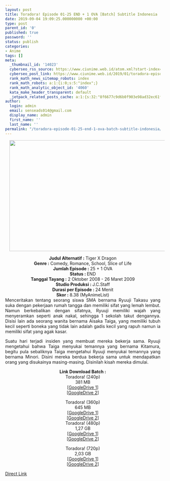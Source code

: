 ```yaml
---
layout: post
title: Toradora! Episode 01-25 END + 1 OVA [Batch] Subtitle Indonesia
date: 2019-09-04 19:09:25.000000000 +00:00
type: post
parent_id: '0'
published: true
password: ''
status: publish
categories:
- Anime
tags: []
meta:
  _thumbnail_id: '14023'
  cyberseo_rss_source: https://www.ciunime.web.id/atom.xml?start-index=3901&max-results=150
  cyberseo_post_link: https://www.ciunime.web.id/2019/01/toradora-episode-01-25-end-1-ova-batch.html
  rank_math_news_sitemap_robots: index
  rank_math_robots: a:1:{i:0;s:5:"index";}
  rank_math_analytic_object_id: '4060'
  kata_make_header_transparent: default
  _jetpack_related_posts_cache: a:1:{s:32:"8f6677c9d6b0f903e98ad32ec61f8deb";a:2:{s:7:"expires";i:1651042939;s:7:"payload";a:0:{}}}
author:
  login: admin
  email: senseads014@gmail.com
  display_name: admin
  first_name: ''
  last_name: ''
permalink: "/toradora-episode-01-25-end-1-ova-batch-subtitle-indonesia/"
---
```

<div class="separator" style="clear: both; text-align: center;"><a href="https://2.bp.blogspot.com/-i-WlEsKsfhE/XD9rZsq_WfI/AAAAAAAAHt4/3mYFbnaudPs8JY1SW3QGNFvnrLPt_zAQgCLcBGAs/s1600/Toradora%2521.jpg" imageanchor="1" style="margin-left: 1em; margin-right: 1em;"><img border="0" data-original-height="720" data-original-width="1280" height="360" src="{{ site.baseurl }}/assets/2019/09/Toradora%2521.jpg" width="640" /></a></div>
<p>
<div style="text-align: center;"><b>Judul</b><b><b> Alternatif</b> :</b> Tiger X Dragon</div>
<div style="text-align: center;"><b><b>Genre :</b></b> Comedy, Romance, School, Slice of Life</div>
<div style="text-align: center;"><b>Jumlah Episode :</b> 25 + 1 OVA<br /><b>Status :&nbsp;</b>END<br /><b>Tanggal Tayang :</b> 2 Oktober 2008 - 26 Maret 2009 <br /><b>Studio Produksi : </b><b></b>J.C.Staff<br /><b>Durasi per Episode :&nbsp;</b>24 Menit</div>
<div style="text-align: center;"><b>Skor :</b>&nbsp;8.38 (MyAnimeList)</div>
<div style="text-align: center;"></div>
<div style="text-align: justify;">Menceritakan tentang seorang siswa SMA bernama Ryuuji Takasu yang suka dengan pekerjaan rumah tangga dan memiliki sifat yang lemah lembut. Namun berkebalikan dengan sifatnya, Ryuuji memiliki wajah yang menyeramkan seperti anak nakal, sehingga 1 sekolah takut dengannya. Disisi lain ada seorang wanita bernama Aisaka Taiga, yang memiliki tubuh kecil seperti boneka yang tidak lain adalah gadis kecil yang rapuh namun ia memiliki sifat yang agak kasar.</p>
<p>Suatu hari terjadi insiden yang membuat mereka bekerja sama. Ryuuji mengetahui bahwa Taiga menyukai temannya yang bernama Kitamura, begitu pula sebaliknya Taiga mengetahui Ryuuji menyukai temannya yang bernama Minori. Disini mereka berdua bekerja sama untuk mendapatkan orang yang disukainya masing-masing. Disinilah kisah mereka dimulai.</p></div>
<div style="text-align: justify;"></div>
<div style="text-align: justify;"></div>
<div style="text-align: center;"><b>Link Download Batch :</b></div>
<div style="text-align: center;">
<div style="text-align: center;">Toradora! (240p)</div>
<div style="text-align: center;">381 MB<br />[<a href="https://drive.google.com/file/d/18s-BbtyOz5nYsjU262dv72mUp5w_jPYo/view" target="_blank" rel="noopener">GoogleDrive 1</a>]<br />[<a href="https://drive.google.com/file/d/1rqas6nSZOsFzrDCnyLojfUY7x6uLFmTn/view" target="_blank" rel="noopener">GoogleDrive 2</a>]</p>
</div>
</div>
<div style="text-align: center;">Toradora! (360p)</div>
<div style="text-align: center;">645 MB</div>
<div style="text-align: center;">[<a href="https://drive.google.com/file/d/1N6oxuyuvNL3mBjcDxAzcRELKQI_L7ld5/view" target="_blank" rel="noopener">GoogleDrive 1</a>]<br />[<a href="https://drive.google.com/file/d/1AWP1czmkN8UezOWKdEspca6UawWh0wzR/view" target="_blank" rel="noopener">GoogleDrive 2</a>]</div>
<div style="text-align: center;"></div>
<div style="text-align: center;">Toradora! (480p)<br />1,27 GB</div>
<div style="text-align: center;">[<a href="https://drive.google.com/file/d/1Irn6zxl7cBIVFJCEKY6_pfzlC-8nKgC8/view" target="_blank" rel="noopener">GoogleDrive 1</a>]<br />[<a href="https://drive.google.com/file/d/16Y6QQ7CNzrL0Fj7j-Rnbd7YqMbwkX57N/view" target="_blank" rel="noopener">GoogleDrive 2</a>]</p>
<p>Toradora! (720p)<br />2,03 GB<br />[<a href="https://drive.google.com/file/d/1ofEUj43CmWkCY07lZoGySOe0QBINyIpu/view" target="_blank" rel="noopener">GoogleDrive 1</a>]<br />[<a href="https://drive.google.com/file/d/1AyC-XpKaqROBuubLS-FTyWuUxoG15Fog/view" target="_blank" rel="noopener">GoogleDrive 2</a>]</div>
<link rel="stylesheet" href="https://cdnjs.cloudflare.com/ajax/libs/font-awesome/4.7.0/css/font-awesome.min.css" />
<div class="divbtn"> <a href="https://handymansurrender.com/fihup8buzv?key=94550f7ce39444073321dde3b8782f97" class="btn"><i class="fa fa-download"></i> Direct Link</a> </div>
